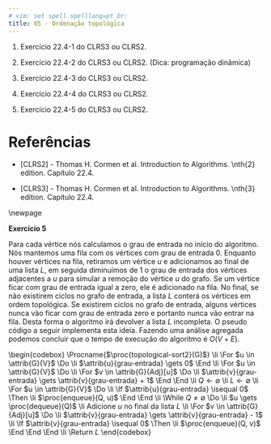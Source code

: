 ```yaml
---
# vim: set spell spelllang=pt_br:
title: 05 - Ordenação topológica
---
```


1. Exercício 22.4-1 do CLRS3 ou CLRS2.

2. Exercício 22.4-2 do CLRS3 ou CLRS2. (Dica: programação dinâmica)

3. Exercício 22.4-3 do CLRS3 ou CLRS2.

4. Exercício 22.4-4 do CLRS3 ou CLRS2.

5. Exercício 22.4-5 do CLRS3 ou CLRS2.


# Referências

-   [CLRS2] - Thomas H. Cormen et al. Introduction to Algorithms. \nth{2} edition. Capítulo 22.4.

-   [CLRS3] - Thomas H. Cormen et al. Introduction to Algorithms. \nth{3} edition. Capítulo 22.4.

\newpage


**Exercício 5**

Para cada vértice nós calculamos o grau de entrada no início do algoritmo. Nós
mantemos uma fila com os vértices com grau de entrada 0. Enquanto houver
vértices na fila, retiramos um vértice $u$ e adicionamos ao final de uma lista
$L$, em seguida diminuímos de 1 o grau de entrada dos vértices adjacentes a $u$
para simular a remoção do vértice $u$ do grafo. Se um vértice ficar com grau de
entrada igual a zero, ele é adicionado na fila. No final, se não existirem
ciclos no grafo de entrada, a lista $L$ conterá os vértices em ordem
topológica. Se existirem ciclos no grafo de entrada, alguns vértices nunca vão
ficar com grau de entrada zero e portanto nunca vão entrar na fila. Desta forma
o algoritmo irá devolver a lista $L$ incompleta. O pseudo código a seguir
implementa esta ideia. Fazendo uma análise agregada podemos concluir que
o tempo de execução do algoritmo é $O(V + E)$.

\begin{codebox}
  \Procname{$\proc{topological-sort2}(G)$}
  \li \For $u \in \attrib{G}{V}$ \Do
  \li   $\attrib{u}{grau-entrada} \gets 0$
      \End
  \li \For $u \in \attrib{G}{V}$ \Do
  \li   \For $v \in \attrib{G}{Adj}[u]$ \Do
  \li     $\attrib{v}{grau-entrada} \gets \attrib{v}{grau-entrada} + 1$
        \End
      \End
  \li $Q \gets \emptyset$
  \li $L \gets \emptyset$
  \li \For $u \in \attrib{G}{V}$ \Do
  \li   \If $\attrib{u}{grau-entrada} \isequal 0$ \Then
  \li     $\proc{enqueue}(Q, u)$
        \End
      \End
  \li \While $Q \not = \emptyset$ \Do
  \li   $u \gets \proc{dequeue}(Q)$
  \li   Adicione $u$ no final da lista $L$
  \li   \For $v \in \attrib{G}{Adj}[u]$ \Do
  \li     $\attrib{v}{grau-entrada} \gets \attrib{v}{grau-entrada} - 1$
  \li     \If $\attrib{v}{grau-entrada} \isequal 0$ \Then
  \li       $\proc{enqueue}(Q, v)$
          \End
        \End
      \End
  \li \Return $L$
\end{codebox}
